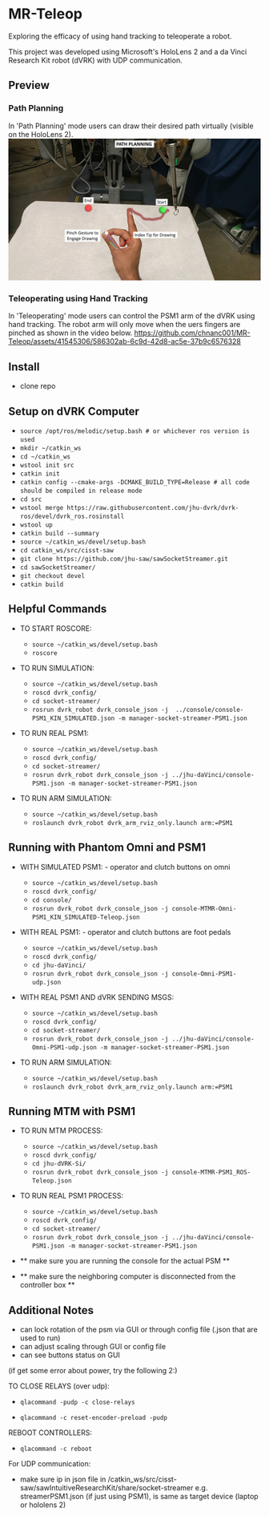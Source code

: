 # MR-Teleop

Exploring the efficacy of using hand tracking to teleoperate a robot.  

This project was developed using Microsoft's HoloLens 2 and a da Vinci Research Kit robot (dVRK) with UDP communication.

## Preview
### Path Planning
In 'Path Planning' mode users can draw their desired path virtually (visible on the HoloLens 2).
![Alt text](https://github.com/chnanc001/MR-Teleop/blob/master/Videos/hand_drawing.jpg?raw=true)

### Teleoperating using Hand Tracking
In 'Teleoperating' mode users can control the PSM1 arm of the dVRK using hand tracking.  The robot arm will only move when the uers fingers are pinched as shown in the video below.
https://github.com/chnanc001/MR-Teleop/assets/41545306/586302ab-6c9d-42d8-ac5e-37b9c6576328


## Install
- clone repo

## Setup on dVRK Computer
- `source /opt/ros/melodic/setup.bash # or whichever ros version is used`
- `mkdir ~/catkin_ws`             
- `cd ~/catkin_ws`                  
- `wstool init src`                    
- `catkin init`
- `catkin config --cmake-args -DCMAKE_BUILD_TYPE=Release # all code should be compiled in release mode`
- `cd src`
- `wstool merge https://raw.githubusercontent.com/jhu-dvrk/dvrk-ros/devel/dvrk_ros.rosinstall`
- `wstool up`
- `catkin build --summary`
- `source ~/catkin_ws/devel/setup.bash`
- `cd catkin_ws/src/cisst-saw`
- `git clone https://github.com/jhu-saw/sawSocketStreamer.git`
- `cd sawSocketStreamer/`
- `git checkout devel`
- `catkin build`

## Helpful Commands
- TO START ROSCORE:
  - `source ~/catkin_ws/devel/setup.bash`
  - `roscore`

- TO RUN SIMULATION:    
  - `source ~/catkin_ws/devel/setup.bash`
  - `roscd dvrk_config/`
  - `cd socket-streamer/`
  - `rosrun dvrk_robot dvrk_console_json -j  ../console/console-PSM1_KIN_SIMULATED.json -m manager-socket-streamer-PSM1.json`

- TO RUN REAL PSM1:    
  - `source ~/catkin_ws/devel/setup.bash`
  - `roscd dvrk_config/`
  - `cd socket-streamer/`
  - `rosrun dvrk_robot dvrk_console_json -j ../jhu-daVinci/console-PSM1.json -m manager-socket-streamer-PSM1.json`

- TO RUN ARM SIMULATION:
  - `source ~/catkin_ws/devel/setup.bash`
  - `roslaunch dvrk_robot dvrk_arm_rviz_only.launch arm:=PSM1`


## Running with Phantom Omni and PSM1

- WITH SIMULATED PSM1:    - operator and clutch buttons on omni
  - `source ~/catkin_ws/devel/setup.bash`
  - `roscd dvrk_config/`
  - `cd console/`
  - `rosrun dvrk_robot dvrk_console_json -j console-MTMR-Omni-PSM1_KIN_SIMULATED-Teleop.json`

- WITH REAL PSM1:    - operator and clutch buttons are foot pedals
  - `source ~/catkin_ws/devel/setup.bash`
  - `roscd dvrk_config/`
  - `cd jhu-daVinci/`
  - `rosrun dvrk_robot dvrk_console_json -j console-Omni-PSM1-udp.json`

- WITH REAL PSM1 AND dVRK SENDING MSGS:
  - `source ~/catkin_ws/devel/setup.bash`
  - `roscd dvrk_config/`
  - `cd socket-streamer/`
  - `rosrun dvrk_robot dvrk_console_json -j ../jhu-daVinci/console-Omni-PSM1-udp.json -m manager-socket-streamer-PSM1.json`

- TO RUN ARM SIMULATION:
  - `source ~/catkin_ws/devel/setup.bash`
  - `roslaunch dvrk_robot dvrk_arm_rviz_only.launch arm:=PSM1`

## Running MTM with PSM1

- TO RUN MTM PROCESS:
  - `source ~/catkin_ws/devel/setup.bash`
  - `roscd dvrk_config/`
  - `cd jhu-dVRK-Si/`
  - `rosrun dvrk_robot dvrk_console_json -j console-MTMR-PSM1_ROS-Teleop.json`

- TO RUN REAL PSM1 PROCESS:
  - `source ~/catkin_ws/devel/setup.bash`
  - `roscd dvrk_config/`
  - `cd socket-streamer/`
  - `rosrun dvrk_robot dvrk_console_json -j ../jhu-daVinci/console-PSM1.json -m manager-socket-streamer-PSM1.json`

- ** make sure you are running the console for the actual PSM **
- ** make sure the neighboring computer is disconnected from the controller box **

## Additional Notes
- can lock rotation of the psm via GUI or through config file (.json that are used to run)
- can adjust scaling through GUI or config file
- can see buttons status on GUI

(if get some error about power, try the following 2:)

TO CLOSE RELAYS (over udp):
- `qlacommand -pudp -c close-relays`

- `qlacommand -c reset-encoder-preload -pudp`


REBOOT CONTROLLERS:
- `qlacommand -c reboot`


For UDP communication:
- make sure ip in json file in /catkin_ws/src/cisst-saw/sawIntuitiveResearchKit/share/socket-streamer e.g. streamerPSM1.json (if just using PSM1), is same as target device (laptop or hololens 2)





